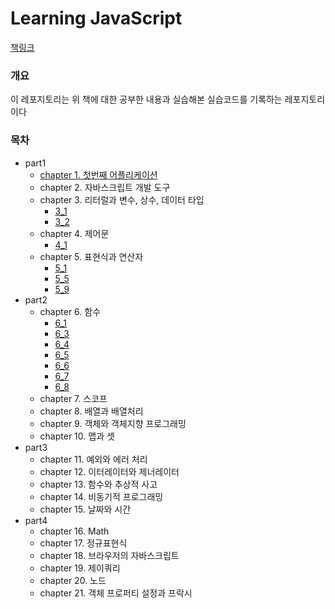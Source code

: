 # Learning JavaScript
[책링크](https://books.google.co.kr/books/about/%EB%9F%AC%EB%8B%9D_%EC%9E%90%EB%B0%94%EC%8A%A4%ED%81%AC%EB%A6%BD%ED%8A%B8.html?id=iAQrDwAAQBAJ&source=kp_book_description&redir_esc=y)
### 개요
이 레포지토리는 위 책에 대한 공부한 내용과 실습해본 실습코드를 기록하는 레포지토리이다



### 목차
- part1
    - [chapter 1. 첫번째 어플리케이션](https://github.com/1571min/LearningJavascript_summary/blob/master/chapter1/main.js)
    - chapter 2. 자바스크립트 개발 도구
    - chapter 3. 리터럴과 변수, 상수, 데이터 타입
      - [3_1](https://github.com/1571min/LearningJavascript_summary/blob/master/chapter3/chapter3_1.js)
      - [3_2](https://github.com/1571min/LearningJavascript_summary/blob/master/chapter3/chapter3_2object.js)
    - chapter 4. 제어문
      - [4_1](https://github.com/1571min/LearningJavascript_summary/blob/master/chapter4/chapter4_crowngame.js)
    - chapter 5. 표현식과 연산자
      - [5_1](https://github.com/1571min/LearningJavascript_summary/blob/master/chapter5/chapter5_1.js)
      - [5_5](https://github.com/1571min/LearningJavascript_summary/blob/master/chapter5/chapter5_5.js)
      - [5_9](https://github.com/1571min/LearningJavascript_summary/blob/master/chapter5/chapter5_9.js)
- part2
    - chapter 6. 함수
      - [6_1](https://github.com/1571min/LearningJavascript_summary/blob/master/chapter6/1.js)
      - [6_3](https://github.com/1571min/LearningJavascript_summary/blob/master/chapter6/3.js)
      - [6_4](https://github.com/1571min/LearningJavascript_summary/blob/master/chapter6/4.js)
      - [6_5](https://github.com/1571min/LearningJavascript_summary/blob/master/chapter6/5.js)
      - [6_6](https://github.com/1571min/LearningJavascript_summary/blob/master/chapter6/6.js)
      - [6_7](https://github.com/1571min/LearningJavascript_summary/blob/master/chapter6/7.js)
      - [6_8](https://github.com/1571min/LearningJavascript_summary/blob/master/chapter6/8.js)
    - chapter 7. 스코프
    - chapter 8. 배열과 배열처리
    - chapter 9. 객체와 객체지향 프로그래밍
    - chapter 10. 맵과 셋
- part3
    - chapter 11. 예외와 에러 처리
    - chapter 12. 이터레이터와 제너레이터
    - chapter 13. 함수와 추상적 사고
    - chapter 14. 비동기적 프로그래밍
    - chapter 15. 날짜와 시간
- part4
    - chapter 16. Math
    - chapter 17. 정규표현식
    - chapter 18. 브라우저의 자바스크립트
    - chapter 19. 제이쿼리
    - chapter 20. 노드
    - chapter 21. 객체 프로퍼티 설정과 프락시
